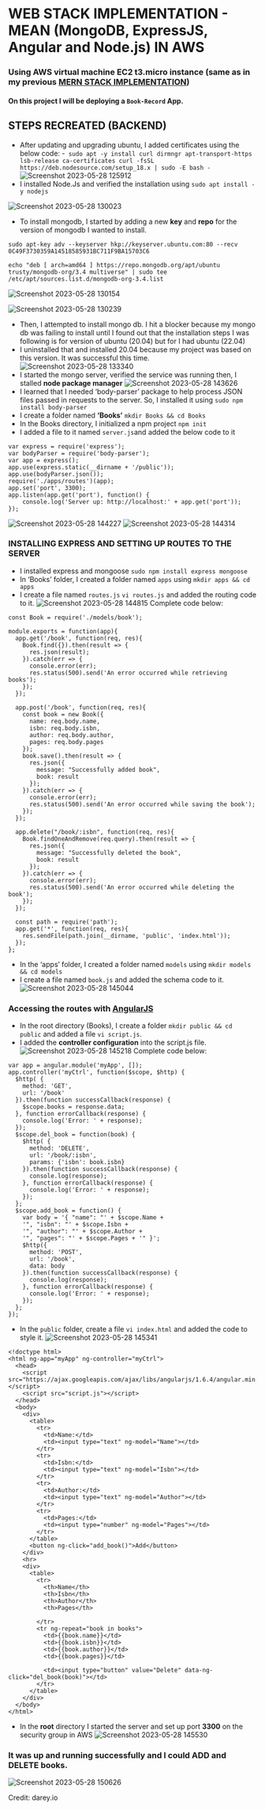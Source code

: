 # WEB STACK IMPLEMENTATION - MEAN  (MongoDB, **ExpressJS**, Angular and Node.js) IN AWS
### Using AWS virtual machine EC2 t3.micro instance (same as in my previous [MERN STACK IMPLEMENTATION](https://github.com/Mhoet/devops-pbl/blob/main/mern-stack-implementation.md))

#### On this project I will be deploying a ``Book-Record`` App.

## STEPS RECREATED (BACKEND)
- After updating and upgrading ubuntu, I added certificates using the below code:
-```
sudo apt -y install curl dirmngr apt-transport-https lsb-release ca-certificates
curl -fsSL https://deb.nodesource.com/setup_18.x | sudo -E bash -```
![Screenshot 2023-05-28 125912](https://github.com/Mhoet/devops-pbl/assets/81827857/9a53c6d3-957f-4588-b61a-8a13be87c6bc)
-  I installed Node.Js and verified the installation using 
```sudo apt install -y nodejs```

![Screenshot 2023-05-28 130023](https://github.com/Mhoet/devops-pbl/assets/81827857/80d9f1ab-b49a-46c2-9492-334e60608418)
- To install mongodb, I started by adding a new **key** and **repo** for the version of mongodb I wanted to install.
 ```
sudo apt-key adv --keyserver hkp://keyserver.ubuntu.com:80 --recv 0C49F3730359A14518585931BC711F9BA15703C6

echo "deb [ arch=amd64 ] https://repo.mongodb.org/apt/ubuntu trusty/mongodb-org/3.4 multiverse" | sudo tee /etc/apt/sources.list.d/mongodb-org-3.4.list
```

![Screenshot 2023-05-28 130154](https://github.com/Mhoet/devops-pbl/assets/81827857/2093956e-6933-4c06-842c-61f60497344a)

![Screenshot 2023-05-28 130239](https://github.com/Mhoet/devops-pbl/assets/81827857/cfb3369a-6af2-4b59-b23b-9c58322454f3)
- Then, I attempted to install mongo db. I hit a blocker because my mongo db was failing to install until I found out that the installation steps I was following is for version of ubuntu (20.04) but for I had ubuntu (22.04)
- I uninstalled that and installed 20.04 because my project was based on this version. It was successful this time.
![Screenshot 2023-05-28 133340](https://github.com/Mhoet/devops-pbl/assets/81827857/53dcccf1-f78a-44cd-81fa-f6f942484d74)
- I started the mongo server, verified the service was running then, I stalled **node package manager** 
![Screenshot 2023-05-28 143626](https://github.com/Mhoet/devops-pbl/assets/81827857/65d33318-6bac-4ecb-924d-2a1ca98a95a8)
- I learned that I needed  ‘body-parser’ package to help process JSON files passed in requests to the server. So, I installed it using ```sudo npm install body-parser```
- I create a folder named **‘Books’** ```mkdir Books && cd Books```
- In the Books directory, I initialized a npm project ```npm init```
- I added a file to it named  `server.js`and added the below code to it
```
var express = require('express');
var bodyParser = require('body-parser');
var app = express();
app.use(express.static(__dirname + '/public'));
app.use(bodyParser.json());
require('./apps/routes')(app);
app.set('port', 3300);
app.listen(app.get('port'), function() {
    console.log('Server up: http://localhost:' + app.get('port'));
});
``` 
![Screenshot 2023-05-28 144227](https://github.com/Mhoet/devops-pbl/assets/81827857/3808057a-63a4-43c6-8d5d-b20248f700dc)
![Screenshot 2023-05-28 144314](https://github.com/Mhoet/devops-pbl/assets/81827857/fa495968-139e-4fd9-9695-f73a4dd1c0a3)
  
### INSTALLING EXPRESS AND SETTING UP ROUTES TO THE SERVER
- I installed express and mongoose ```sudo npm install express mongoose```
- In ‘Books’ folder, I created a folder named  `apps`  using ```mkdir apps && cd apps```
- I create a file named  `routes.js` ```vi routes.js``` and added the routing code to it.
![Screenshot 2023-05-28 144815](https://github.com/Mhoet/devops-pbl/assets/81827857/0814c127-cf2b-4530-8ebd-c5a26d5c3904)
Complete code below:
```
const Book = require('./models/book');

module.exports = function(app){
  app.get('/book', function(req, res){
    Book.find({}).then(result => {
      res.json(result);
    }).catch(err => {
      console.error(err);
      res.status(500).send('An error occurred while retrieving books');
    });
  });

  app.post('/book', function(req, res){
    const book = new Book({
      name: req.body.name,
      isbn: req.body.isbn,
      author: req.body.author,
      pages: req.body.pages
    });
    book.save().then(result => {
      res.json({
        message: "Successfully added book",
        book: result
      });
    }).catch(err => {
      console.error(err);
      res.status(500).send('An error occurred while saving the book');
    });
  });

  app.delete("/book/:isbn", function(req, res){
    Book.findOneAndRemove(req.query).then(result => {
      res.json({
        message: "Successfully deleted the book",
        book: result
      });
    }).catch(err => {
      console.error(err);
      res.status(500).send('An error occurred while deleting the book');
    });
  });

  const path = require('path');
  app.get('*', function(req, res){
    res.sendFile(path.join(__dirname, 'public', 'index.html'));
  });
};
```
- In the ‘apps’ folder, I created a folder named  `models` using ```mkdir models && cd models```
- I create a file named  `book.js` and added the schema code to it.
![Screenshot 2023-05-28 145044](https://github.com/Mhoet/devops-pbl/assets/81827857/16045ab7-811e-4c75-84af-2f0950118772)
### Accessing the routes with  [AngularJS](https://angularjs.org/)
- In the root directory (Books), I create a folder  ```mkdir public && cd public``` and added a file ```vi script.js```.
-  I added the **controller configuration** into the script.js file.
![Screenshot 2023-05-28 145218](https://github.com/Mhoet/devops-pbl/assets/81827857/df899ea6-70af-4149-bfef-3a7d39ad64f4) 
Complete code below:
```
var app = angular.module('myApp', []);
app.controller('myCtrl', function($scope, $http) {
  $http( {
    method: 'GET',
    url: '/book'
  }).then(function successCallback(response) {
    $scope.books = response.data;
  }, function errorCallback(response) {
    console.log('Error: ' + response);
  });
  $scope.del_book = function(book) {
    $http( {
      method: 'DELETE',
      url: '/book/:isbn',
      params: {'isbn': book.isbn}
    }).then(function successCallback(response) {
      console.log(response);
    }, function errorCallback(response) {
      console.log('Error: ' + response);
    });
  };
  $scope.add_book = function() {
    var body = '{ "name": "' + $scope.Name + 
    '", "isbn": "' + $scope.Isbn +
    '", "author": "' + $scope.Author + 
    '", "pages": "' + $scope.Pages + '" }';
    $http({
      method: 'POST',
      url: '/book',
      data: body
    }).then(function successCallback(response) {
      console.log(response);
    }, function errorCallback(response) {
      console.log('Error: ' + response);
    });
  };
});
```
- In the  `public`  folder, create a file ```vi index.html``` and added the code to style it.
![Screenshot 2023-05-28 145341](https://github.com/Mhoet/devops-pbl/assets/81827857/08a76ed3-45b0-4420-a0f4-0ba8ed0d432a)
```
<!doctype html>
<html ng-app="myApp" ng-controller="myCtrl">
  <head>
    <script src="https://ajax.googleapis.com/ajax/libs/angularjs/1.6.4/angular.min.js"></script>
    <script src="script.js"></script>
  </head>
  <body>
    <div>
      <table>
        <tr>
          <td>Name:</td>
          <td><input type="text" ng-model="Name"></td>
        </tr>
        <tr>
          <td>Isbn:</td>
          <td><input type="text" ng-model="Isbn"></td>
        </tr>
        <tr>
          <td>Author:</td>
          <td><input type="text" ng-model="Author"></td>
        </tr>
        <tr>
          <td>Pages:</td>
          <td><input type="number" ng-model="Pages"></td>
        </tr>
      </table>
      <button ng-click="add_book()">Add</button>
    </div>
    <hr>
    <div>
      <table>
        <tr>
          <th>Name</th>
          <th>Isbn</th>
          <th>Author</th>
          <th>Pages</th>

        </tr>
        <tr ng-repeat="book in books">
          <td>{{book.name}}</td>
          <td>{{book.isbn}}</td>
          <td>{{book.author}}</td>
          <td>{{book.pages}}</td>

          <td><input type="button" value="Delete" data-ng-click="del_book(book)"></td>
        </tr>
      </table>
    </div>
  </body>
</html>
```
- In the **root** directory I started the server and set up port **3300** on the security group in AWS
![Screenshot 2023-05-28 145530](https://github.com/Mhoet/devops-pbl/assets/81827857/3284a75a-6aea-408e-9b80-8f32822b1d40)

### It was up and running successfully and I could ADD and DELETE books.

![Screenshot 2023-05-28 150626](https://github.com/Mhoet/devops-pbl/assets/81827857/5f497da3-2468-475c-87c0-9ced707517a4)


Credit: darey.io
